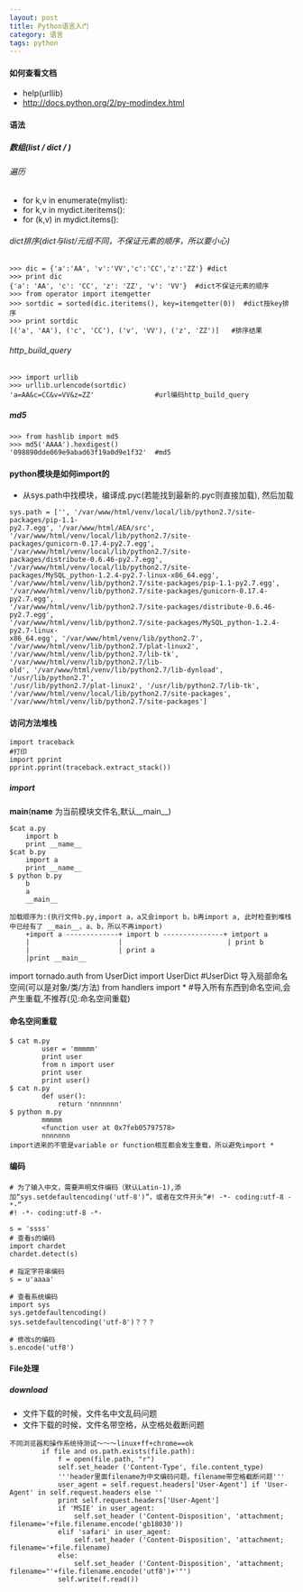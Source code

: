 ```yaml
---
layout: post
title: Python语言入门
category: 语言 
tags: python
---
```


#### 如何查看文档
* help(urllib)
* http://docs.python.org/2/py-modindex.html



#### 语法
##### 数组(list / dict / )
###### 遍历
* for k,v in enumerate(mylist):
* for k,v in mydict.iteritems():
* for (k,v) in  mydict.items():
###### dict排序(dict与list/元组不同，不保证元素的顺序，所以要小心)
```
>>> dic = {'a':'AA', 'v':'VV','c':'CC','z':'ZZ'} #dict
>>> print dic
{'a': 'AA', 'c': 'CC', 'z': 'ZZ', 'v': 'VV'}  #dict不保证元素的顺序
>>> from operator import itemgetter
>>> sortdic = sorted(dic.iteritems(), key=itemgetter(0))  #dict按key排序
>>> print sortdic
[('a', 'AA'), ('c', 'CC'), ('v', 'VV'), ('z', 'ZZ')]   #排序结果
```
###### http_build_query
```
>>> import urllib
>>> urllib.urlencode(sortdic)  
'a=AA&c=CC&v=VV&z=ZZ'               #url编码http_build_query
```
##### md5
```
>>> from hashlib import md5
>>> md5('AAAA').hexdigest()
'098890dde069e9abad63f19a0d9e1f32'  #md5
```










#### python模块是如何import的
* 从sys.path中找模块，编译成.pyc(若能找到最新的.pyc则直接加载), 然后加载
```
sys.path = ['', '/var/www/html/venv/local/lib/python2.7/site-packages/pip-1.1-
py2.7.egg', '/var/www/html/AEA/src', '/var/www/html/venv/local/lib/python2.7/site-
packages/gunicorn-0.17.4-py2.7.egg', '/var/www/html/venv/local/lib/python2.7/site-
packages/distribute-0.6.46-py2.7.egg', '/var/www/html/venv/local/lib/python2.7/site-
packages/MySQL_python-1.2.4-py2.7-linux-x86_64.egg',
'/var/www/html/venv/lib/python2.7/site-packages/pip-1.1-py2.7.egg',
'/var/www/html/venv/lib/python2.7/site-packages/gunicorn-0.17.4-py2.7.egg',
'/var/www/html/venv/lib/python2.7/site-packages/distribute-0.6.46-py2.7.egg',
'/var/www/html/venv/lib/python2.7/site-packages/MySQL_python-1.2.4-py2.7-linux-
x86_64.egg', '/var/www/html/venv/lib/python2.7',
'/var/www/html/venv/lib/python2.7/plat-linux2',
'/var/www/html/venv/lib/python2.7/lib-tk', '/var/www/html/venv/lib/python2.7/lib-
old', '/var/www/html/venv/lib/python2.7/lib-dynload', '/usr/lib/python2.7',
'/usr/lib/python2.7/plat-linux2', '/usr/lib/python2.7/lib-tk',
'/var/www/html/venv/local/lib/python2.7/site-packages',
'/var/www/html/venv/lib/python2.7/site-packages']
```



#### 访问方法堆栈
```
import traceback 
#打印
import pprint
pprint.pprint(traceback.extract_stack())

```

##### import
__main__(__name__ 为当前模块文件名,默认__main__)
```
$cat a.py
    import b
    print __name__
$cat b.py
    import a
    print __name__
$ python b.py
    b   
    a   
    __main__

加载顺序为:(执行文件b.py,import a，a又会import b，b再import a, 此时检查到堆栈中已经有了 __main__、a、b，所以不再import)
    +import a -------------+ import b ---------------+ imtport a
    |                      |                          | print b
    |                      | print a
    |print __main__
```

import tornado.auth
from UserDict import UserDict #UserDict 导入局部命名空间(可以是对象/类/方法) 
from handlers import * #导入所有东西到命名空间,会产生重载,不推荐(见:命名空间重载) 

#### 命名空间重载

```
$ cat m.py
        user = 'mmmmm'
        print user
        from n import user
        print user
        print user()
$ cat n.py
        def user():
            return 'nnnnnnn'
$ python m.py
        mmmmm
        <function user at 0x7feb05797578>
        nnnnnnn
import进来的不管是variable or function相互都会发生重载，所以避免import *
```






#### 编码
```
# 为了输入中文，需要声明文件编码（默认Latin-1),添加“sys.setdefaultencoding('utf-8')”，或者在文件开头“#! -*- coding:utf-8 -*-”
#! -*- coding:utf-8 -*-

s = 'ssss'
# 查看s的编码
import chardet
chardet.detect(s)

# 指定字符串编码
s = u'aaaa'

# 查看系统编码
import sys
sys.getdefaultencoding()
sys.setdefaultencoding('utf-8')？？？

# 修改s的编码
s.encode('utf8')
```

#### File处理
##### download
* 文件下载的时候，文件名中文乱码问题
* 文件下载的时候，文件名带空格，从空格处截断问题
```
不同浏览器和操作系统待测试～～～linux+ff+chrome==ok
        if file and os.path.exists(file.path):
            f = open(file.path, "r")
            self.set_header ('Content-Type', file.content_type)
            '''header里面filename为中文编码问题，filename带空格截断问题'''
            user_agent = self.request.headers['User-Agent'] if 'User-Agent' in self.request.headers else ''
            print self.request.headers['User-Agent']
            if 'MSIE' in user_agent:
                self.set_header ('Content-Disposition', 'attachment; filename='+file.filename.encode('gb18030'))
            elif 'safari' in user_agent:
                self.set_header ('Content-Disposition', 'attachment; filename='+file.filename)
            else:
                self.set_header ('Content-Disposition', 'attachment; filename="'+file.filename.encode('utf8')+'"')
            self.write(f.read())
```

